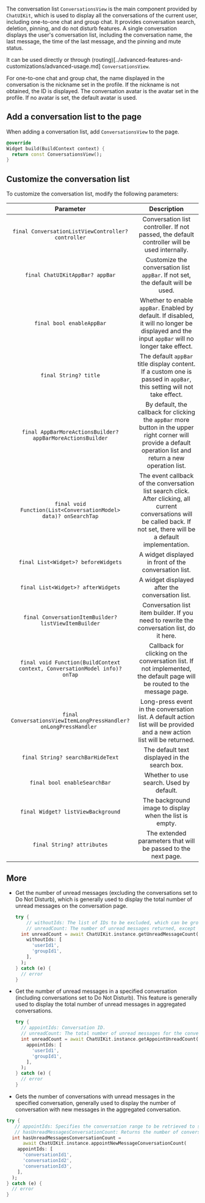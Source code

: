 The conversation list `ConversationsView` is the main component provided by `ChatUIKit`, which is used to display all the conversations of the current user, including one-to-one chat and group chat. It provides conversation search, deletion, pinning, and do not disturb features. A single conversation displays the user's conversation list, including the conversation name, the last message, the time of the last message, and the pinning and mute status.

It can be used directly or through (routing)[../advanced-features-and-customizations/advanced-usage.md] `ConversationsView`.

For one-to-one chat and group chat, the name displayed in the conversation is the nickname set in the profile. If the nickname is not obtained, the ID is displayed. The conversation avatar is the avatar set in the profile. If no avatar is set, the default avatar is used.

## Add a conversation list to the page

When adding a conversation list, add `ConversationsView` to the page.

```dart
@override
Widget build(BuildContext context) {
  return const ConversationsView();
}
```

## Customize the conversation list

To customize the conversation list, modify the following parameters:

| Parameter | Description |
|:---:|:---:|
| `final ConversationListViewController? controller` | Conversation list controller. If not passed, the default controller will be used internally. |
| `final ChatUIKitAppBar? appBar` | Customize the conversation list `appBar`. If not set, the default will be used. |
| `final bool enableAppBar` | Whether to enable `appBar`. Enabled by default. If disabled, it will no longer be displayed and the input `appBar` will no longer take effect. |
| `final String? title` | The default `appBar` title display content. If a custom one is passed in `appBar`, this setting will not take effect. |
| `final AppBarMoreActionsBuilder? appBarMoreActionsBuilder` | By default, the callback for clicking the `appBar` more button in the upper right corner will provide a default operation list and return a new operation list. |
| `final void Function(List<ConversationModel> data)? onSearchTap` | The event callback of the conversation list search click. After clicking, all current conversations will be called back. If not set, there will be a default implementation. |
| `final List<Widget>? beforeWidgets` | A widget displayed in front of the conversation list. |
| `final List<Widget>? afterWidgets` | A widget displayed after the conversation list. |
| `final ConversationItemBuilder? listViewItemBuilder` | Conversation list item builder. If you need to rewrite the conversation list, do it here. |
| `final void Function(BuildContext context, ConversationModel info)? onTap` | Callback for clicking on the conversation list. If not implemented, the default page will be routed to the message page. |
| `final ConversationsViewItemLongPressHandler? onLongPressHandler `| Long-press event in the conversation list. A default action list will be provided and a new action list will be returned. |
| `final String? searchBarHideText` | The default text displayed in the search box. |
| `final bool enableSearchBar` | Whether to use search. Used by default. |
| `final Widget? listViewBackground` | The background image to display when the list is empty. |
| `final String? attributes` | The extended parameters that will be passed to the next page. |

## More

- Get the number of unread messages (excluding the conversations set to Do Not Disturb), which is generally used to display the total number of unread messages on the conversation page.

    ```dart
    try {
        // withoutIds: The list of IDs to be excluded, which can be group ID or user ID. If not passed, the total number of unread messages for all non-DND conversations will be obtained.
        // unreadCount: The number of unread messages returned, except for the total number of unread messages in other non-DND conversations with 'withoutIds`.
      int unreadCount = await ChatUIKit.instance.getUnreadMessageCount(
        withoutIds: [
          'userId1',
          'groupId1',
        ],
      );
    } catch (e) {
      // error
    }
    ```

- Get the number of unread messages in a specified conversation (including conversations set to Do Not Disturb). This feature is generally used to display the total number of unread messages in aggregated conversations.

    ```dart
    try {
      // appointIds: Conversation ID.
      // unreadCount: The total number of unread messages for the conversation ID in `appointIds`, including the number of unread messages for conversations with Do Not Disturb settings.
      int unreadCount = await ChatUIKit.instance.getAppointUnreadCount(
        appointIds: [
          'userId1',
          'groupId1',
        ],
      );
    } catch (e) {
      // error
    }
    ```

- Gets the number of conversations with unread messages in the specified conversation, generally used to display the number of conversation with new messages in the aggregated conversation.

```dart
try {
   // appointIds: Specifies the conversation range to be retrieved to see if it contains new messages.
   // hasUnreadMessagesConversationCount: Returns the number of conversations with new messages in the passed `appointIds`. This return includes conversations set to do not disturb.
  int hasUnreadMessagesConversationCount =
      await ChatUIKit.instance.appointNewMessageConversationCount(
    appointIds: [
      'conversationId1',
      'conversationId2',
      'conversationId3',
    ],
  );
} catch (e) {
  // error
}
```